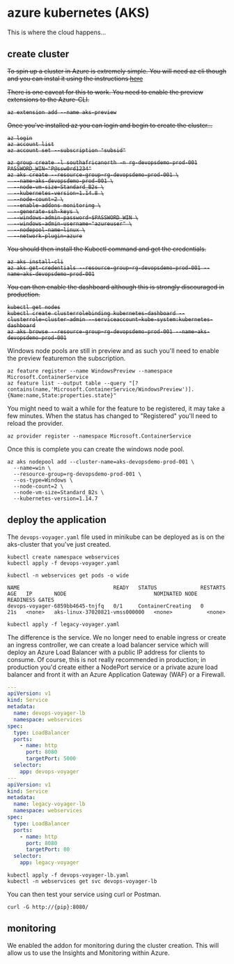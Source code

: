 # azure kubernetes (AKS)

This is where the cloud happens...

## create cluster

<s>To spin up a cluster in Azure is extremely simple. You will need az cli though and you can instal it using the instructions [here](https://docs.microsoft.com/en-us/cli/azure/install-azure-cli)

There is one caveat for this to work. You need to enable the preview extensions to the Azure-CLI.

```shell
az extension add --name aks-preview
```

Once you've installed az you can login and begin to create the cluster...

```shell
az login
az account list
az account set --subscription "subsid"
```

```shell
az group create -l southafricanorth -n rg-devopsdemo-prod-001
PASSWORD_WIN="P@ssw0rd1234"
az aks create --resource-group=rg-devopsdemo-prod-001 \
  --name=aks-devopsdemo-prod-001 \
  --node-vm-size=Standard_B2s \
  --kubernetes-version=1.14.8 \
  --node-count=2 \
  --enable-addons monitoring \
  --generate-ssh-keys \
  --windows-admin-password=$PASSWORD_WIN \
  --windows-admin-username="azureuser" \
  --nodepool-name=linux \
  --network-plugin=azure
```

You should then install the Kubectl command and get the credentials.

```shell
az aks install-cli
az aks get-credentials --resource-group=rg-devopsdemo-prod-001 --name=aks-devopsdemo-prod-001
```

You can then enable the dashboard although this is strongly discouraged in production.

```shell
kubectl get nodes
kubectl create clusterrolebinding kubernetes-dashboard --clusterrole=cluster-admin --serviceaccount=kube-system:kubernetes-dashboard
az aks browse --resource-group=rg-devopsdemo-prod-001 --name=aks-devopsdemo-prod-001
```
</s>
Windows node pools are still in preview and as such you'll need to enable the preview featuremon the subscription.

```shell
az feature register --name WindowsPreview --namespace Microsoft.ContainerService
az feature list --output table --query "[?contains(name,'Microsoft.ContainerService/WindowsPreview')].{Name:name,State:properties.state}"
```

You might need to wait a while for the feature to be registered, it may take a few minutes. When the status has changed to "Registered" you'll need to reload the provider.

```shell
az provider register --namespace Microsoft.ContainerService
```

Once this is complete you can create the windows node pool.

```shell
az aks nodepool add --cluster-name=aks-devopsdemo-prod-001 \
  --name=win \
  --resource-group=rg-devopsdemo-prod-001 \
  --os-type=Windows \
  --node-count=2 \
  --node-vm-size=Standard_B2s \
  --kubernetes-version=1.14.7
```

## deploy the application

The `devops-voyager.yaml` file used in minikube can be deployed as is on the aks-cluster that you've just created.

```shell
kubectl create namespace webservices
kubectl apply -f devops-voyager.yaml
```

```shell
kubectl -n webservices get pods -o wide
```

```shell
NAME                              READY   STATUS              RESTARTS   AGE   IP       NODE                            NOMINATED NODE   READINESS GATES
devops-voyager-6859bb4645-tnjfq   0/1     ContainerCreating   0          21s   <none>   aks-linux-37020821-vmss000000   <none>           <none>
```

```shell
kubectl apply -f legacy-voyager.yaml
```

The difference is the service. We no longer need to enable ingress or create an ingress controller, we can create a load balancer service which will deploy an Azure Load Balancer with a public IP address for clients to consume. Of course, this is not really recommended in production; in production you'd create either a NodePort service or a private azure load balancer and front it with an Azure Application Gateway (WAF) or a Firewall.

```yaml
---
apiVersion: v1
kind: Service
metadata:
  name: devops-voyager-lb
  namespace: webservices
spec:
  type: LoadBalancer
  ports:
    - name: http
      port: 8080
      targetPort: 5000
  selector:
    app: devops-voyager
---
apiVersion: v1
kind: Service
metadata:
  name: legacy-voyager-lb
  namespace: webservices
spec:
  type: LoadBalancer
  ports:
    - name: http
      port: 8080
      targetPort: 80
  selector:
    app: legacy-voyager
```

```shell
kubectl apply -f devops-voyager-lb.yaml
kubectl -n webservices get svc devops-voyager-lb
```

You can then test your service using curl or Postman.

```shell
curl -G http://{pip}:8080/
```

## monitoring

We enabled the addon for monitoring during the cluster creation. This will allow us to use the Insights and Monitoring within Azure.